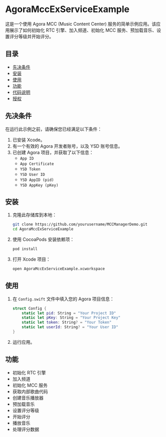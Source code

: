 # AgoraMccExServiceExample

这是一个使用 Agora MCC (Music Content Center) 服务的简单示例应用。该应用展示了如何初始化 RTC 引擎、加入频道、初始化 MCC 服务、预加载音乐、设置评分等级并开始评分。

## 目录

- [先决条件](#先决条件)
- [安装](#安装)
- [使用](#使用)
- [功能](#功能)
- [代码说明](#代码说明)
- [授权](#授权)

## 先决条件

在运行此示例之前，请确保您已经满足以下条件：

1. 已安装 Xcode。
2. 有一个有效的 Agora 开发者账号，以及 YSD 账号信息。
3. 已创建 Agora 项目，并获取了以下信息：
   - `App ID`
   - `App Certificate`
   - `YSD Token`
   - `YSD User ID`
   - `YSD AppID (pid)`
   - `YSD AppKey (pKey)`

## 安装

1. 克隆此存储库到本地：

    ```bash
    git clone https://github.com/yourusername/MCCManagerDemo.git
    cd AgoraMccExServiceExample
    ```

2. 使用 CocoaPods 安装依赖项：

    ```bash
    pod install
    ```

3. 打开 Xcode 项目：

    ```bash
    open AgoraMccExServiceExample.xcworkspace
    ```

## 使用

1. 在 `Config.swift` 文件中填入您的 Agora 项目信息：

    ```swift
    struct Config {
        static let pid: String = "Your Project ID"
        static let pKey: String = "Your Project Key"
        static let token: String? = "Your Token"
        static let userId: String? = "Your User ID"
    }
    ```

2. 运行应用。

## 功能

- 初始化 RTC 引擎
- 加入频道
- 初始化 MCC 服务
- 获取内部歌曲代码
- 创建音乐播放器
- 预加载音乐
- 设置评分等级
- 开始评分
- 播放音乐
- 处理评分数据

